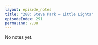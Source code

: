 ```yaml
---
layout: episode_notes
title: "288: Steve Park — Little Lights"
episodeIndex: 291
permalink: /288
---
```

No notes yet.
